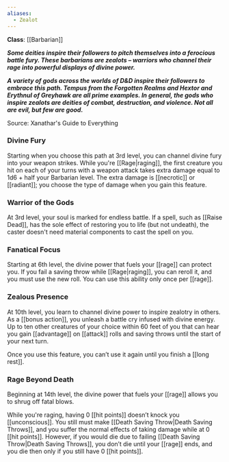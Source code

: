 ```yaml
---
aliases:
  - Zealot
---
```

**Class**: [[Barbarian]] 

**_Some deities inspire their followers to pitch themselves into a ferocious battle fury. These barbarians are zealots – warriors who channel their rage into powerful displays of divine power._**

**_A variety of gods across the worlds of D&D inspire their followers to embrace this path. Tempus from the Forgotten Realms and Hextor and Erythnul of Greyhawk are all prime examples. In general, the gods who inspire zealots are deities of combat, destruction, and violence. Not all are evil, but few are good._**

Source: Xanathar's Guide to Everything

### Divine Fury

Starting when you choose this path at 3rd level, you can channel divine fury into your weapon strikes. While you're [[Rage|raging]], the first creature you hit on each of your turns with a weapon attack takes extra damage equal to 1d6 + half your Barbarian level. The extra damage is [[necrotic]] or [[radiant]]; you choose the type of damage when you gain this feature.

### Warrior of the Gods

At 3rd level, your soul is marked for endless battle. If a spell, such as [[Raise Dead]], has the sole effect of restoring you to life (but not undeath), the caster doesn't need material components to cast the spell on you.

### Fanatical Focus

Starting at 6th level, the divine power that fuels your [[rage]] can protect you. If you fail a saving throw while [[Rage|raging]], you can reroll it, and you must use the new roll. You can use this ability only once per [[rage]].

### Zealous Presence

At 10th level, you learn to channel divine power to inspire zealotry in others. As a [[bonus action]], you unleash a battle cry infused with divine energy. Up to ten other creatures of your choice within 60 feet of you that can hear you gain [[advantage]] on [[attack]] rolls and saving throws until the start of your next turn.

Once you use this feature, you can’t use it again until you finish a [[long rest]].

### Rage Beyond Death

Beginning at 14th level, the divine power that fuels your [[rage]] allows you to shrug off fatal blows.

While you're raging, having 0 [[hit points]] doesn’t knock you [[unconscious]]. You still must make [[Death Saving Throw|Death Saving Throws]], and you suffer the normal effects of taking damage while at 0 [[hit points]]. However, if you would die due to failing [[Death Saving Throw|Death Saving Throws]], you don’t die until your [[rage]] ends, and you die then only if you still have 0 [[hit points]]. 
